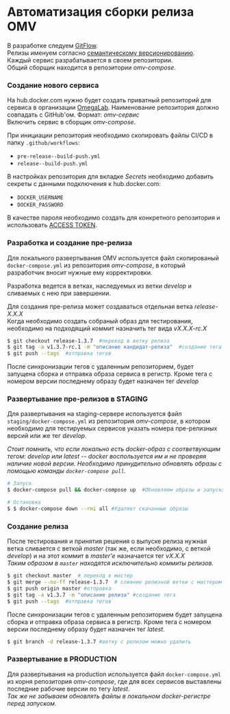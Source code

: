 # Автоматизация сборки релиза OMV

В разработке следуем [GitFlow](https://bitworks.software/2019-03-12-gitflow-workflow.html).   
Релизы именуем согласно [cемантическому версионированию](https://semver.org/lang/ru/).   
Каждый сервис разрабатывается в своем репозитории.   
Общий сборщик находится в репозитории *omv-compose*.   

### Создание нового сервиса
На hub.docker.com нужно будет создать приватный репозиторий для сервиса в организации [OmegaLab](https://hub.docker.com/orgs/omegalab). Наименование репозитория должно совпадать с GitHub'ом. Формат: *omv-сервис*    
Включить сервис в сборщик *omv-compose*.   

При инициации репозитория необходимо скопировать файлы CI/CD в папку `.github/workflows`:
- `pre-release--build-push.yml`
- `release--build-push.yml`

В настройках репозитория для вкладке *Secrets* необходимо добавить секреты с данными подключения к hub.docker.com:
- `DOCKER_USERNAME`
- `DOCKER_PASSWORD`

В качестве пароля необходимо создать для конкретного репозитория и использовать [ACCESS TOKEN](https://docs.docker.com/docker-hub/access-tokens/). 

### Разработка и создание пре-релиза

Для локального развертывания OMV используется файл скопированый `docker-compose.yml` из репозитория *omv-compose*, в который разработчик вносит нужные ему корректировки.

Разработка ведется в ветках, наследуемых из ветки *develop* и сливаемых с нею при завершении. 

Для создания пре-релиза может создаваться отдельная ветка *release-X.X.X*   
Когда необходимо создать собраный образ для тестирования, необходимо на подходящий коммит назначить тег вида *vX.X.X-rc.X*

```sh
$ git checkout release-1.3.7  #переход в ветку релиза
$ git tag -a v1.3.7-rc.1 -m "описание кандидат-релиза"  #создание тега
$ git push --tags  #отправка тегов
```

После синхронизации тегов с удаленным репозиторием, будет запущена сборка и отправка образа сервиса в регистр. Кроме тега с номером версии последнему образу будет назначен тег *develop*

### Развертывание пре-релизов в STAGING

Для развертывания на staging-сервере используется файл `staging/docker-compose.yml` из репозитория *omv-compose*, в котором необходимо для тестируемых сервисов указать номера пре-релизных версий или же тег *develop*.   

*Стоит помнить, что если локально есть docker-образ с соответвующим тегом: develop или latest -- docker воспользуется им и не проверяя наличие новой версии. Необходимо принудительно обновлять образы с помощью команды `docker-compose pull`.*      
```sh
# Запуск
$ docker-compose pull && docker-compose up  #Обновляем образы и запускаем

# Остановка
$ $ docker-compose down --rmi all #Удаляет скачанные образы
```

### Создание релиза

После тестирования и принятия решения о выпуске релиза нужная ветка сливается с веткой *master* (так же, если необходимо, с веткой *develop*) и на этот коммит в *master'е* назначается тег *vX.X.X*   
*Таким образом в `master` находятся исключительно коммиты релизов.*

```sh
$ git checkout master  # переход в мастер
$ git merge --no-ff release-1.3.7  # слияние релизной ветки с мастером. ключ --no-ff для сохранения истории коммитов
$ git push origin master #отправка
$ git tag -a v1.3.7 -m "описание релиза" #создание тега
$ git push --tags  #отправка тегов
```
После синхронизации тегов с удаленным репозиторием будет запущена сборка и отправка образа сервиса в регистр. Кроме тега с номером версии последнему образу будет назначен тег *latest*.
```sh
$ git branch -d release-1.3.7 #ветку с релизом можно удалить
```

### Развертывание в PRODUCTION
Для развертывания на production используется файл `docker-compose.yml` из корня репозитория *omv-compose*, где для всех сервисов выставлены последние рабочие версии по тегу *latest*.   
*Так же не забываем обновлять файлы в локальном docker-регистре перед запуском.*   

